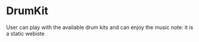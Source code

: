 # DrumKit
User can play with the available drum kits and can enjoy the music
note: it is a static webiste
